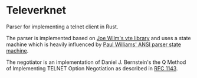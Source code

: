 # Televerknet

Parser for implementing a telnet client in Rust.

The parser is implemented based on [Joe Wilm's vte library] and uses a state
machine which is heavily influenced by [Paul Williams' ANSI parser state
machine].

The negotiator is an implementation of Daniel J. Bernstein's the Q Method of
Implementing TELNET Option Negotiation as described in [RFC 1143].

[Joe Wilm's vte library]: https://github.com/jwilm/vte
[Paul Williams' ANSI parser state machine]: https://vt100.net/emu/dec_ansi_parser
[RFC 1143]: https://www.rfc-editor.org/rfc/rfc1143.html
